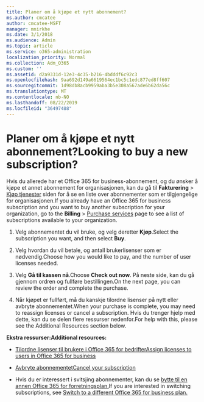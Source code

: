 ```yaml
---
title: Planer om å kjøpe et nytt abonnement?
ms.author: cmcatee
author: cmcatee-MSFT
manager: mnirkhe
ms.date: 3/1/2018
ms.audience: Admin
ms.topic: article
ms.service: o365-administration
localization_priority: Normal
ms.collection: Adm_O365
ms.custom: ''
ms.assetid: d2a9331d-12e3-4c35-b216-4bdddf6c92c3
ms.openlocfilehash: 9aa692d149a6619564ec1bc5c1edc877ed8ff607
ms.sourcegitcommit: 1d98db8acb9959aba3b5e308a567ade6b62da56c
ms.translationtype: MT
ms.contentlocale: nb-NO
ms.lasthandoff: 08/22/2019
ms.locfileid: "36497488"
---
```

# <a name="looking-to-buy-a-new-subscription"></a><span data-ttu-id="a2786-102">Planer om å kjøpe et nytt abonnement?</span><span class="sxs-lookup"><span data-stu-id="a2786-102">Looking to buy a new subscription?</span></span>

<span data-ttu-id="a2786-103">Hvis du allerede har et Office 365 for business-abonnement, og du ønsker å kjøpe et annet abonnement for organisasjonen, kan du gå til **Fakturering** \> [Kjøp tjenester](https://go.microsoft.com/fwlink/p/?linkid=868433) siden for å se en liste over abonnementer som er tilgjengelige for organisasjonen.</span><span class="sxs-lookup"><span data-stu-id="a2786-103">If you already have an Office 365 for business subscription and you want to buy another subscription for your organization, go to the **Billing** \> [Purchase services](https://go.microsoft.com/fwlink/p/?linkid=868433) page to see a list of subscriptions available to your organization.</span></span>
 
1. <span data-ttu-id="a2786-104">Velg abonnementet du vil bruke, og velg deretter **Kjøp**.</span><span class="sxs-lookup"><span data-stu-id="a2786-104">Select the subscription you want, and then select **Buy**.</span></span>

2. <span data-ttu-id="a2786-105">Velg hvordan du vil betale, og antall brukerlisenser som er nødvendig.</span><span class="sxs-lookup"><span data-stu-id="a2786-105">Choose how you would like to pay, and the number of user licenses needed.</span></span>

3. <span data-ttu-id="a2786-106">Velg **Gå til kassen nå**.</span><span class="sxs-lookup"><span data-stu-id="a2786-106">Choose **Check out now**.</span></span> <span data-ttu-id="a2786-107">På neste side, kan du gå gjennom ordren og fullføre bestillingen.</span><span class="sxs-lookup"><span data-stu-id="a2786-107">On the next page, you can review the order and complete the purchase.</span></span>

4. <span data-ttu-id="a2786-108">Når kjøpet er fullført, må du kanskje tilordne lisenser på nytt eller avbryte abonnementet.</span><span class="sxs-lookup"><span data-stu-id="a2786-108">When your purchase is complete, you may need to reassign licenses or cancel a subscription.</span></span> <span data-ttu-id="a2786-109">Hvis du trenger hjelp med dette, kan du se delen flere ressurser nedenfor.</span><span class="sxs-lookup"><span data-stu-id="a2786-109">For help with this, please see the Additional Resources section below.</span></span>

 <span data-ttu-id="a2786-110">**Ekstra ressurser:**</span><span class="sxs-lookup"><span data-stu-id="a2786-110">**Additional resources:**</span></span>
  
- [<span data-ttu-id="a2786-111">Tilordne lisenser til brukere i Office 365 for bedrifter</span><span class="sxs-lookup"><span data-stu-id="a2786-111">Assign licenses to users in Office 365 for business</span></span>](https://docs.microsoft.com/office365/admin/subscriptions-and-billing/assign-licenses-to-users)
    
- [<span data-ttu-id="a2786-112">Avbryte abonnementet</span><span class="sxs-lookup"><span data-stu-id="a2786-112">Cancel your subscription</span></span>](https://docs.microsoft.com/office365/admin/subscriptions-and-billing/cancel-your-subscription)
    
- <span data-ttu-id="a2786-113">Hvis du er interessert i svitsjing abonnementer, kan du se [bytte til en annen Office 365 for forretningsplan.](https://docs.microsoft.com/office365/admin/subscriptions-and-billing/switch-to-a-different-plan)</span><span class="sxs-lookup"><span data-stu-id="a2786-113">If you are interested in switching subscriptions, see [Switch to a different Office 365 for business plan.](https://docs.microsoft.com/office365/admin/subscriptions-and-billing/switch-to-a-different-plan)</span></span>